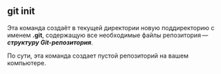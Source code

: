 ## git init


Эта команда создаёт в текущей директории новую поддиректорию с именем **.git**, содержащую все необходимые файлы репозитория — ***структуру Git-репозитория***.


По сути, эта команда создает пустой репозиторий на вашем компьютере.

